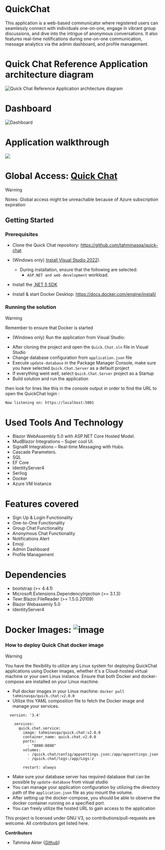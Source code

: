 # QuickChat

This application is a web-based communicator where registered users can seamlessly connect with individuals one-on-one, engage in vibrant group discussions, and dive into the intrigue of anonymous conversations. It also features real-time notifications during one-on-one communication, message analytics via the admin dashboard, and profile management.

# Quick Chat Reference Application architecture diagram
![Quick Chat Reference Application architecture diagram](https://github.com/tahminasqa/quick-chat/assets/55849117/bf320570-1ca7-4cfb-bf96-81b1068af3ab)

# Dashboard
![Dashboard](https://github.com/tahminasqa/quick-chat/assets/55849117/15dceb27-ddf7-446e-ab7f-d0a11c9c7198)

# Application walkthrough
![](https://media.giphy.com/media/v1.Y2lkPTc5MGI3NjExdHZkZjN1b25yZTVyZHVqcGc5ejBkaHRlZTVua2NtZzFha2F6ajZtNyZlcD12MV9pbnRlcm5hbF9naWZfYnlfaWQmY3Q9Zw/EreWuSuqxuNxidgUV7/giphy.gif)

# Global Access: [Quick Chat](http://20.63.115.250:8090/)
> [!WARNING]
> Notes: Global access might be unreachable because of Azure subscription expiration

## Getting Started

### Prerequisites
- Clone the Quick Chat repository: https://github.com/tahminasqa/quick-chat
- (Windows only) [Install Visual Studio 2022](https://visualstudio.microsoft.com/downloads/)).
  - During installation, ensure that the following are selected:
    - `ASP.NET and web development` workload.
- Install the [.NET 5 SDK](https://dotnet.microsoft.com/en-us/download/dotnet/5.0)

- Install & start Docker Desktop:  https://docs.docker.com/engine/install/
### Running the solution

> [!WARNING]
> Remember to ensure that Docker is started

* (Windows only) Run the application from Visual Studio:
 - After cloning the project and open the `Quick.Chat.sln` file in Visual Studio
 - Change database configuration from `application.json` file
 - Execute `update-database` in the Package Manager Console, make sure you have selected `Quick.Chat.Server` as a default project
 - If everything went well, select `Quick.Chat.Server` project as a Startup
 - Build solution and run the application 

then look for lines like this in the console output in order to find the URL to open the QuickChat login :
```sh
Now listening on: https://localhost:5001
```

# Used Tools And Technology
- Blazor WebAssembly 5.0 with ASP.NET Core Hosted Model.
- MudBlazor Integrations – Super cool UI.
- SignalR Integrations – Real-time Messaging with Hubs.
- Cascade Parameters.
- SQL
- EF Core
- IdentityServer4
- Serilog
- Docker
- Azure VM Instance

# Features covered

- Sign Up & Login Functionality
- One-to-One Functionality
- Group Chat Functionality
- Anonymous Chat Functionality
- Notifications Alert
- Emoji
- Admin Dashboard
- Profile Management

# Dependencies
* bootstrap (>= 4.4.1)
* Microsoft.Extensions.DependencyInjection (>= 3.1.3)
* Tewr.Blazor.FileReader (>= 1.5.0.20109)
* Blazor Webassemly 5.0
* IdentityServer4

# Docker Images: ![image](https://github.com/tahminasqa/quick-chat/assets/55849117/a8f38a7d-50bc-4c2d-a2c8-2e2528605915)
### How to deploy Quick Chat docker image

> [!WARNING]
> You have the flexibility to utilize any Linux system for deploying QuickChat applications using Docker images, whether it's a Cloud-hosted virtual machine or your own Linux instance. Ensure that both Docker and docker-compose are installed on your Linux machine.

 - Pull docker images in your Linux machine: `docker pull tahminasqa/quick.chat:v2.0.0`
 - Utilize this YAML composition file to fetch the Docker image and manage your services.
```
  version: '3.4'

    services:
      quick.chat.service:
        image: tahminasqa/quick.chat:v2.0.0
        container_name: quick.chat.v2.0.0
        ports:
          - "8080:8080"
        volumes:
          - /quick.chat/config/appsettings.json:/app/appsettings.json
          - /quick.chat/logs:/app/Logs:z

        restart: always
```
 - Make sure your database server has required database that can be possible by `update-database` from visual studio
 - You can manage your application configuration by utilizing the directory path of the `application.json` file as you mount the volume.
 - After setting up the docker-compose, you should be able to observe the docker container running on a specified port.
 - You can freely utilize the hosted URL to gain access to the application


This project is licensed under GNU V3, so contributions/pull-requests are welcome. All contributors get listed here. 

**Contributors** 
- Tahmina Akter ([Github]([https://github.com/wsdt](https://github.com/tahminasqa)))
